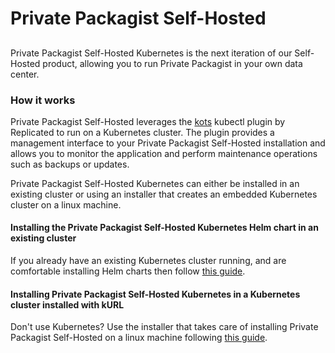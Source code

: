 # Private Packagist Self-Hosted
##

Private Packagist Self-Hosted Kubernetes is the next iteration of our Self-Hosted product, allowing you to run
Private Packagist in your own data center.

### How it works
Private Packagist Self-Hosted leverages the [kots](https://docs.replicated.com/reference/kots-cli-getting-started)
kubectl plugin by Replicated to run on a Kubernetes cluster. The plugin provides a management interface to your
Private Packagist Self-Hosted installation and allows you to monitor the application and perform maintenance operations
such as backups or updates.

Private Packagist Self-Hosted Kubernetes can either be installed in an existing cluster or using an installer that creates
an embedded Kubernetes cluster on a linux machine.

#### Installing the Private Packagist Self-Hosted Kubernetes Helm chart in an existing cluster

If you already have an existing Kubernetes cluster running, and are comfortable installing Helm charts then follow [this guide](./kubernetes-helm.md).

#### Installing Private Packagist Self-Hosted Kubernetes in a Kubernetes cluster installed with kURL

Don't use Kubernetes? Use the installer that takes care of installing Private Packagist Self-Hosted on a linux
machine following [this guide](./kubernetes-embedded.md).
